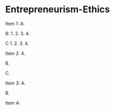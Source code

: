 # Entrepreneurism-Ethics
Item 1:
A:

B:
1. 
2.
3.
4.

C
1.
2.
3.
4.

Item 2:
A.

B.

C.

Item 3:
A.

B.

Item 4:



